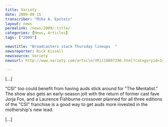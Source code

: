 ```yaml
---
title: Variety
date: 2009-08-15
transcriber: "Mika A. Epstein"
layout: news
permalink: /news/2009/:title/
categories: [News, Articles]
tags: ["2009"]

newstitle: "Broadcasters stack Thursday lineups  "
newsreporter: Rick Kissell
newssource: Variety
newsurl: http://www.variety.com/article/VR1118007290.html?categoryid=14&cs=1

---
```


[...]

"CSI" too could benefit from having auds stick around for "The Mentalist." The show also gets an early-season jolt with the return of former cast fave Jorja Fox, and a Laurence Fishburne crossover planned for all three editions of the "CSI" franchise is a good way to get auds more invested in the mothership's new lead.

[...]

